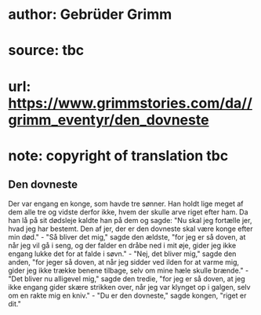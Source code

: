 # author: Gebrüder Grimm
# source: tbc
# url: https://www.grimmstories.com/da//grimm_eventyr/den_dovneste
# note: copyright of translation tbc

## Den dovneste 

Der var engang en konge, som havde tre sønner. Han holdt lige meget af
dem alle tre og vidste derfor ikke, hvem der skulle arve riget efter
ham. Da han lå på sit dødsleje kaldte han på dem og sagde: "Nu skal jeg
fortælle jer, hvad jeg har bestemt. Den af jer, der er den dovneste skal
være konge efter min død." - "Så bliver det mig," sagde den ældste,
"for jeg er så doven, at når jeg vil gå i seng, og der falder en dråbe
ned i mit øje, gider jeg ikke engang lukke det for at falde i søvn." -
"Nej, det bliver mig," sagde den anden, "for jeger så doven, at når
jeg sidder ved ilden for at varme mig, gider jeg ikke trække benene
tilbage, selv om mine hæle skulle brænde." - "Det bliver nu alligevel
mig," sagde den tredie, "for jeg er så doven, at jeg ikke engang gider
skære strikken over, når jeg var klynget op i galgen, selv om en rakte
mig en kniv." - "Du er den dovneste," sagde kongen, "riget er dit."
